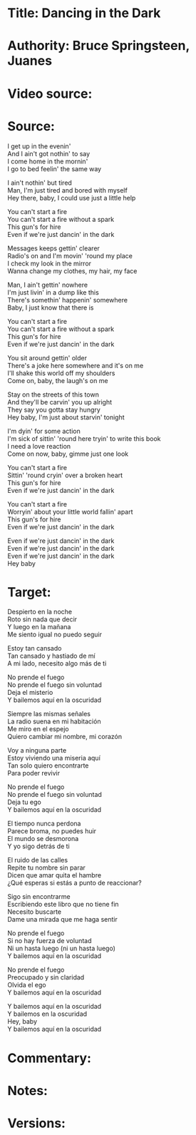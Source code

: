 # Title: Dancing in the Dark

# Authority: Bruce Springsteen, Juanes

# Video source: 

# Source:
I get up in the evenin'  
And I ain't got nothin' to say  
I come home in the mornin'  
I go to bed feelin' the same way  

I ain't nothin' but tired  
Man, I'm just tired and bored with myself  
Hey there, baby, I could use just a little help  

You can't start a fire  
You can't start a fire without a spark  
This gun's for hire  
Even if we're just dancin' in the dark  

Messages keeps gettin' clearer  
Radio's on and I'm movin' 'round my place  
I check my look in the mirror  
Wanna change my clothes, my hair, my face  

Man, I ain't gettin' nowhere  
I'm just livin' in a dump like this  
There's somethin' happenin' somewhere  
Baby, I just know that there is  

You can't start a fire  
You can't start a fire without a spark  
This gun's for hire  
Even if we're just dancin' in the dark  

You sit around gettin' older  
There's a joke here somewhere and it's on me  
I'll shake this world off my shoulders  
Come on, baby, the laugh's on me  

Stay on the streets of this town  
And they'll be carvin' you up alright  
They say you gotta stay hungry  
Hey baby, I'm just about starvin' tonight  

I'm dyin' for some action  
I'm sick of sittin' 'round here tryin' to write this book  
I need a love reaction  
Come on now, baby, gimme just one look  

You can't start a fire  
Sittin' 'round cryin' over a broken heart  
This gun's for hire  
Even if we're just dancin' in the dark  

You can't start a fire  
Worryin' about your little world fallin' apart  
This gun's for hire  
Even if we're just dancin' in the dark  

Even if we're just dancin' in the dark  
Even if we're just dancin' in the dark  
Even if we're just dancin' in the dark  
Hey baby  


# Target:  

Despierto en la noche  
Roto sin nada que decir  
Y luego en la mañana  
Me siento igual no puedo seguir  

Estoy tan cansado  
Tan cansado y hastiado de mí  
A mi lado, necesito algo más de ti  

No prende el fuego  
No prende el fuego sin voluntad  
Deja el misterio  
Y bailemos aquí en la oscuridad  

Siempre las mismas señales  
La radio suena en mi habitación  
Me miro en el espejo  
Quiero cambiar mi nombre, mi corazón  

Voy a ninguna parte  
Estoy viviendo una miseria aquí  
Tan solo quiero encontrarte  
Para poder revivir  

No prende el fuego  
No prende el fuego sin voluntad  
Deja tu ego  
Y bailemos aquí en la oscuridad  

El tiempo nunca perdona  
Parece broma, no puedes huir  
El mundo se desmorona  
Y yo sigo detrás de ti  

El ruido de las calles  
Repite tu nombre sin parar  
Dicen que amar quita el hambre  
¿Qué esperas si estás a punto de reaccionar?  

Sigo sin encontrarme  
Escribiendo este libro que no tiene fin  
Necesito buscarte  
Dame una mirada que me haga sentir  

No prende el fuego  
Si no hay fuerza de voluntad  
Ni un hasta luego (ni un hasta luego)  
Y bailemos aquí en la oscuridad  

No prende el fuego  
Preocupado y sin claridad  
Olvida el ego  
Y bailemos aquí en la oscuridad  

Y bailemos aquí en la oscuridad  
Y bailemos en la oscuridad  
Hey, baby  
Y bailemos aquí en la oscuridad  

# Commentary:  

# Notes:  

# Versions:  